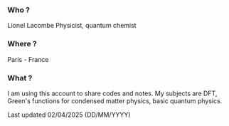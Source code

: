 ### Who ?
Lionel Lacombe
Physicist, quantum chemist
### Where ?
Paris - France
### What ?
I am using this account to share codes and notes. 
My subjects are DFT, Green's functions for condensed matter physics, basic quantum physics.

Last updated 02/04/2025 (DD/MM/YYYY)
